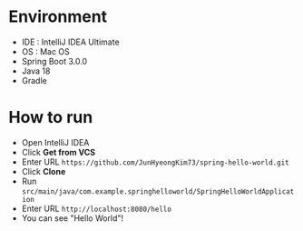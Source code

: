 # Environment
- IDE : IntelliJ IDEA Ultimate
- OS : Mac OS
- Spring Boot 3.0.0
- Java 18
- Gradle

# How to run
- Open IntelliJ IDEA
- Click **Get from VCS**
- Enter URL `https://github.com/JunHyeongKim73/spring-hello-world.git`
- Click **Clone**
- Run `src/main/java/com.example.springhelloworld/SpringHelloWorldApplication`
- Enter URL `http://localhost:8080/hello`
- You can see "Hello World"!
